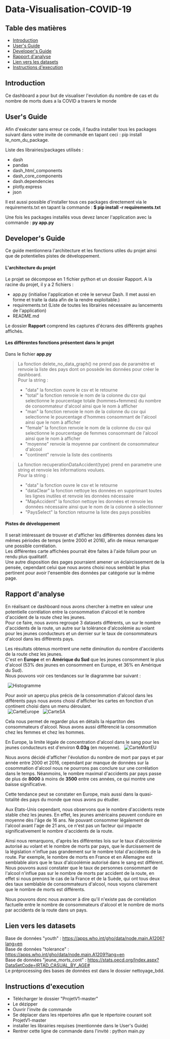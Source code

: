 # Data-Visualisation-COVID-19

## Table des matières

 - [Introduction](#Introduction)
 - [User's Guide](#users-Guide)
 - [Developer's Guide](#developers-Guide)
 - [Rapport d'analyse](#rapport-danalyse)
 - [Lien vers les datasets](#lien-vers-les-datasets)
 - [Instructions d'execution](#instructions-dexecution)

## Introduction

Ce dashboard a pour but de visualiser l'evolution du nombre de cas et du nombre de morts dues a la COVID a travers le monde

## User's Guide

Afin d'exécuter sans erreur ce code, il faudra installer tous les packages suivant dans votre invite de commande en tapant ceci : pip install le_nom_du_package.

Liste des librairies/packages utilisés :
- dash
- pandas
- dash_html_components
- dash_core_components
- dash.dependencies
- plotly.express
- json

Il est aussi possible d'installer tous ces packages directement via le requirements.txt en tapant la commande : **$ pip install -r requirements.txt**

Une fois les packages installés vous devez lancer l'application avec la commande : **py app.py**



## Developer's Guide

Ce guide mentionnera l'architecture et les fonctions utiles du projet ainsi que de potentielles pistes de développement.

#### L'architecture du projet

Le projet se décompose en 1 fichier python et un dossier Rapport.
A la racine du projet, il y a 2 fichiers :
- app.py (initialise l'application et crée le serveur Dash. Il met aussi en forme et traite la data afin de la rendre exploitable.)
- requirements.txt (Liste de toutes les librairies nécessaire au lancements de l'application)
- README.md

Le dossier **Rapport** comprend les captures d'écrans des différents graphes affichés.<br>

#### Les différentes fonctions présentent dans le projet

Dans le fichier **app.py**<br>
> La fonction delete_no_data_graph() ne prend pas de paramètre et renvoie la liste des pays dont on possède les données pour créer le dashboard.<br>
Pour la string : <br>
> - "data" la fonction ouvre le csv et le retourne<br>
> - "total" la fonction renvoie le nom de la colonne du csv qui selectionne le pourcentage totale (hommes+femmes) du nombre de consommateur d'alcool ainsi que le nom à afficher<br>
> - "man" la fonction renvoie le nom de la colonne du csv qui selectionne le pourcentage d'hommes consommant de l'alcool ainsi que le nom à afficher<br>
> - "female" la fonction renvoie le nom de la colonne du csv qui selectionne le pourcentage de femmes consommant de l'alcool ainsi que le nom à afficher<br>
> - "moyenne" renvoie la moyenne par continent de consommateur d'alcool<br>
> - "continent" renvoie la liste des continents<br>

> La fonction recuperationDataAccident(type) prend en parametre une string et renvoie les informations voulues.<br>
> Pour la string : <br>
> - "data" la fonction ouvre le csv et le retourne<br>
> - "dataClear" la fonction nettoye les données en supprimant toutes les lignes inutiles et renvoie les données nécessaire<br>
> - "MapAccident" la fonction nettoye les données et renvoie les données nécessaire ainsi que le nom de la colonne à sélectionner<br>
> - "PaysSelect" la fonction retourne la liste des pays possibles<br>


#### Pistes de développement

Il serait intéressant de trouver et d'afficher les différentes données dans les mêmes périodes de temps (entre 2000 et 2016), afin de mieux remarquer une possible corrélation.<br>
Les différentes carte affichées pourrait être faites à l'aide folium pour un rendu plus qualitatif.<br>
Une autre disposition des pages pourraient amener un éclaircissement de la pensée, cependant celui que nous avons choisi nous semblait le plus pertinent pour avoir l'ensemble des données par catégorie sur la même page.



## Rapport d'analyse

En réalisant ce dashboard nous avons chercher à mettre en valeur une potentielle corrélation entre la consommation d'alcool et le nombre d'accident de la route chez les jeunes.<br>
Pour ce faire, nous avons regroupé 3 datasets différents, un sur le nombre d'accidents de la route, un autre sur la tolérance d'alcoolémie au volant pour les jeunes conducteurs et un dernier sur le taux de consommateurs d'alcool dans les différents pays.


Les résultats obtenus montrent une nette diminution du nombre d'accidents de la route chez les jeunes.<br>
C'est en **Europe** et en **Amérique du Sud** que les jeunes consomment le plus d'alcool (53% des jeunes en consomment en Europe, et 36% en Amérique du Sud).<br>
Nous pouvons voir ces tendances sur le diagramme bar suivant : <br>

&nbsp;
![Histogramme](Rapport/HistogrammeMoyenneAlcool.JPG)
&nbsp;

Pour avoir un aperçu plus précis de la consommation d'alcool dans les différents pays nous avons choisi d'afficher les cartes en fonction d'un continent choisi dans un menu déroulant.<br>
&nbsp;
![CarteEurope](Rapport/CarteEurope.JPG)
&nbsp;
![CarteSA](Rapport/CarteSA.JPG)
&nbsp;

Cela nous permet de regarder plus en détails la répartiton des consommateurs d'alcool. Nous avons aussi différencié la consommation chez les femmes et chez les hommes.


En Europe, la limite légale de concentration d'alcool dans le sang pour les jeunes conducteurs est d'environ **0.03g** (en moyenne).
&nbsp;
![CarteMortEU](Rapport/CarteMortEU.JPG)
&nbsp;

Nous avons décidé d'afficher l'évolution du nombre de mort par pays et par année entre 2000 et 2016, cependant par manque de données sur la cosommation d'alcool nous ne pourrons pas conclure sur une corrélation dans le temps.
Néanmoins, le nombre maximal d'accidents par pays passe de plus de **8000** à moins de **3500** entre ces années, ce qui montre une baisse significative.

Cette tendance peut se constater en Europe, mais aussi dans la quasi-totalité des pays du monde que nous avons pu étudier.

Aux Etats-Unis cependant, nous observons que le nombre d'accidents reste stable chez les jeunes. En effet, les jeunes américains peuvent conduire en moyenne dès l'âge de 16 ans.
Ne pouvant consommer légalement de l'alcool avant l'age de 21 ans, ce n'est pas un facteur qui impacte significativement le nombre d'accidents de la route.

Ainsi nous remarquons, d'après les différentes lois sur le taux d'alcoolémie autorisé au volant et le nombre de morts par pays, que le durcissement de la législation n'influe pas grandement sur le nombre total d'accidents de la route. Par exemple, le nombre de morts en France et en Allemagne est semblable alors que le taux d'alcoolémie autorisé dans le sang est différent.<br>
Nous pouvons aussi constater que le taux de personnes consommant de l'alcool n'influe pas sur le  nombre de morts par accident de la route, en effet si nous prenons le cas de la France et de la Suède, qui ont tous deux des taux semblable de consommateurs d'alcool, nous voyons clairement que le nombre de morts est différents.

Nous pouvons donc nous avancer à dire qu'il n'existe pas de corrélation factuelle entre le nombre de consommateurs d'alcool et le nombre de morts par accidents de la route dans un pays.


## Lien vers les datasets

Base de données "youth" : https://apps.who.int/gho/data/node.main.A1206?lang=en<br>
Base de données "tolerance" : https://apps.who.int/gho/data/node.main.A1209?lang=en<br>
Base de données "jeune_morts_cont" : https://stats.oecd.org/Index.aspx?DataSetCode=IRTAD_CASUAL_BY_AGE# <br>
Le préprocessing des bases de données est dans le dossier nettoyage_bdd.



## Instructions d'execution

- Télécharger le dossier "ProjetV1-master"
- Le dézipper
- Ouvrir l'invite de commande
- Se déplacer dans les répertoires afin que le répertoire courant soit ProjetV1-master
- installer les librairies requises (mentionnée dans le User's Guide)
- Rentrer cette ligne de commande dans l'invité : python main.py
